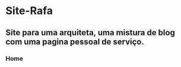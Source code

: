 # Site-Rafa

## Site para uma arquiteta, uma mistura de blog com uma pagina pessoal de serviço.

### Home

